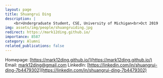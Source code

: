 ```yaml
---
layout: page
title: Shuangrui Ding
description: |
    <br>Undergraduate Student, CSE, University of Michigan<br>Oct 2019 -- Jun 2020<br><span style='color:blue'>PhD Student, The Chinese University of Hong Kong</span>
img: assets/img/people/shuangruiding.jpg
redirect: https://mark12ding.github.io/
importance: 8587
category: Alumni
related_publications: false
---
```

Homepage: [https://mark12ding.github.io/](https://mark12ding.github.io/)
Email: [mark12ding@gmail.com](mailto:mark12ding@gmail.com)
LinkedIn: [https://linkedin.com/in/shuangrui-ding-7b4479302](https://linkedin.com/in/shuangrui-ding-7b4479302)

